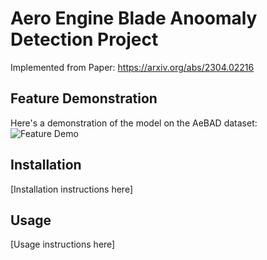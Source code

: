 # Aero Engine Blade Anoomaly Detection Project

Implemented from Paper: https://arxiv.org/abs/2304.02216

## Feature Demonstration

Here's a demonstration of the model on the AeBAD dataset:
![Feature Demo](path/to/your/gif/output.gif)

## Installation

[Installation instructions here]

## Usage

[Usage instructions here]
